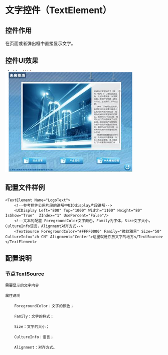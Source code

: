 # 文字控件（TextElement）

## 控件作用

在页面或者弹出框中直接显示文字。

## 控件UI效果

![Placeholder](../images/TextElement.png)

## 配置文件样例

```
<TextElement Name="LogoText">
    <!--参考控件公用片段的讲解中UIDdisplay片段讲解-->
    <UIDisplay Left="800" Top="1000" Width="1100" Height="80" IsShow="True"  ZIndex="1" UsePercent="False"/>
    <!--文本的配置 ForegroundColor文字颜色，Family为字体，Size文字大小，CultureInfo语言，Alignment对齐方式-->
    <TextSource ForegroundColor="#FFFF0000" Family="微软雅黑" Size="50" CultureInfo="zh-CN" Alignment="Center">这里就是你放文字的地方</TextSource>
</TextElement>
```
## 配置说明

### 节点TextSource

    需要显示的文字内容

    属性说明

        ForegroundColor：文字的颜色；

        Family：文字的样式；

        Size：文字的大小；

        CultureInfo：语言；

        Alignment：对齐方式。


